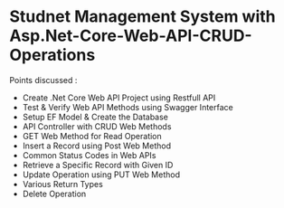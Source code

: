 # Studnet Management System with Asp.Net-Core-Web-API-CRUD-Operations

Points discussed :

- Create .Net Core Web API Project using Restfull API
- Test & Verify Web API Methods using Swagger Interface
- Setup EF Model & Create the Database
- API Controller with CRUD Web Methods
- GET Web Method for Read Operation
- Insert a Record using Post Web Method
- Common Status Codes in Web APIs
- Retrieve a Specific Record with Given ID
- Update Operation using PUT Web Method
- Various Return Types
- Delete Operation
